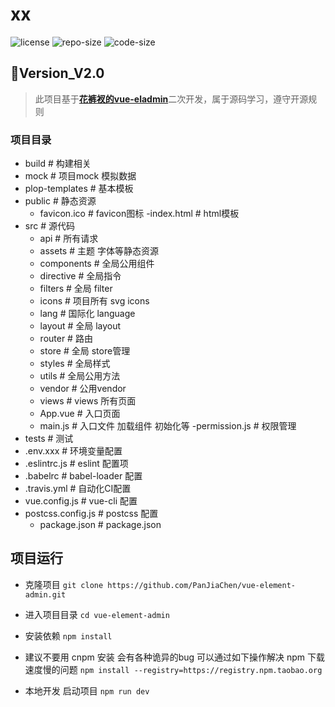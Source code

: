 # xx

![license](https://img.shields.io/github/license/straycamel247/Vue_web)
![repo-size](https://img.shields.io/github/repo-size/straycamel247/Vue_web)
![code-size](https://img.shields.io/github/languages/code-size/straycamel247/Vue_web)



## 👻Version_V2.0
> 此项目基于[**花裤衩的vue-eladmin**](https://github.com/PanJiaChen/vue-element-admin/blob/master/README.zh-CN.md)二次开发，属于源码学习，遵守开源规则

### 项目目录
- build                      # 构建相关
- mock                       # 项目mock 模拟数据
- plop-templates             # 基本模板
- public                     # 静态资源
  - favicon.ico            # favicon图标
  -index.html             # html模板
- src                        # 源代码
  - api                    # 所有请求
  - assets                 # 主题 字体等静态资源
  - components             # 全局公用组件
  - directive              # 全局指令
  - filters                # 全局 filter
  - icons                  # 项目所有 svg icons
  - lang                   # 国际化 language
  - layout                 # 全局 layout
  - router                 # 路由
  - store                  # 全局 store管理
  - styles                 # 全局样式
  - utils                  # 全局公用方法
  - vendor                 # 公用vendor
  - views                  # views 所有页面
  - App.vue                # 入口页面
  - main.js                # 入口文件 加载组件 初始化等
  -permission.js          # 权限管理
- tests                      # 测试
- .env.xxx                   # 环境变量配置
- .eslintrc.js               # eslint 配置项
- .babelrc                   # babel-loader 配置
- .travis.yml                # 自动化CI配置
- vue.config.js              # vue-cli 配置
- postcss.config.js          # postcss 配置
  - package.json               # package.json

## 项目运行

- 克隆项目
`git clone https://github.com/PanJiaChen/vue-element-admin.git`

- 进入项目目录
`cd vue-element-admin`

- 安装依赖
`npm install`

- 建议不要用 cnpm 安装 会有各种诡异的bug 可以通过如下操作解决 npm 下载速度慢的问题
`npm install --registry=https://registry.npm.taobao.org`

- 本地开发 启动项目
`npm run dev`